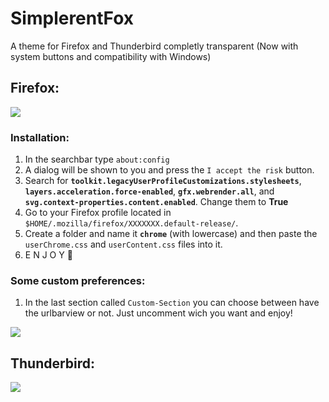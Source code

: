 # SimplerentFox

A theme for Firefox and Thunderbird completly transparent (Now with system buttons and compatibility with Windows)

## Firefox:

![](https://github.com/MiguelRAvila/Transparent-Firefox-and-Thunderbird-/blob/master/Images/Firefox.png)

### Installation:

1. In the searchbar type `about:config`
2. A dialog will be shown to you and press the `I accept the risk` button.
3. Search for **`toolkit.legacyUserProfileCustomizations.stylesheets`**, **`layers.acceleration.force-enabled`**, **`gfx.webrender.all`**, and **`svg.context-properties.content.enabled`**. Change them to **True**
4. Go to your Firefox profile located in `$HOME/.mozilla/firefox/XXXXXXX.default-release/`.
5. Create a folder and name it **`chrome`** (with lowercase) and then paste the `userChrome.css` and `userContent.css` files into it. 
6. E N J O Y 💜
### Some custom preferences:
1. In the last section called `Custom-Section` you can choose between have the urlbarview or not. Just uncomment wich you want and enjoy!

![](https://github.com/MiguelRAvila/Transparent-Firefox-and-Thunderbird-/blob/master/Images/Firefox_1.png)

## Thunderbird:

![](https://github.com/MiguelRAvila/Transparent-Firefox-and-Thunderbird-/blob/master/Images/Thunderbird.png)
